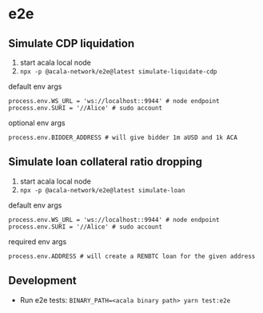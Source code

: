 # e2e

## Simulate CDP liquidation

1. start acala local node
2. `npx -p @acala-network/e2e@latest simulate-liquidate-cdp`

default env args

```
process.env.WS_URL = 'ws://localhost::9944' # node endpoint
process.env.SURI = '//Alice' # sudo account
```

optional env args

```
process.env.BIDDER_ADDRESS # will give bidder 1m aUSD and 1k ACA
```

## Simulate loan collateral ratio dropping

1. start acala local node
2. `npx -p @acala-network/e2e@latest simulate-loan`

default env args

```
process.env.WS_URL = 'ws://localhost::9944' # node endpoint
process.env.SURI = '//Alice' # sudo account
```

required env args

```
process.env.ADDRESS # will create a RENBTC loan for the given address
```

## Development
- Run e2e tests: `BINARY_PATH=<acala binary path> yarn test:e2e`